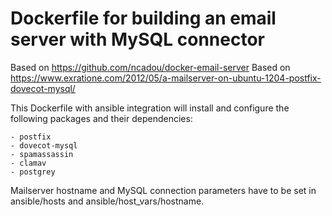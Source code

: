 Dockerfile for building an email server with MySQL connector
============================================================

Based on https://github.com/ncadou/docker-email-server
Based on https://www.exratione.com/2012/05/a-mailserver-on-ubuntu-1204-postfix-dovecot-mysql/

This Dockerfile with ansible integration will install and configure the
following packages and their dependencies:

	- postfix
	- dovecot-mysql
	- spamassassin
	- clamav
	- postgrey

Mailserver hostname and MySQL connection parameters have to be set in
ansible/hosts and ansible/host_vars/hostname.
